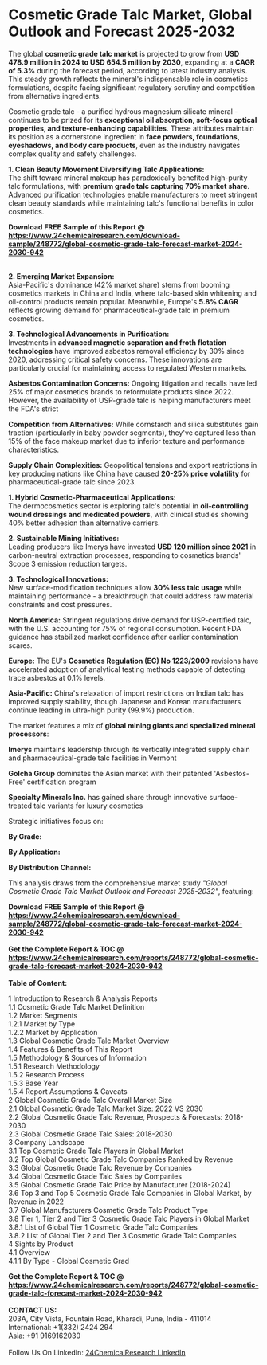 <h1>Cosmetic Grade Talc Market, Global Outlook and Forecast 2025-2032</h1><p>The global <strong>cosmetic grade talc market</strong> is projected to grow from <strong>USD 478.9 million in 2024 to USD 654.5 million by 2030</strong>, expanding at a <strong>CAGR of 5.3%</strong> during the forecast period, according to latest industry analysis. This steady growth reflects the mineral's indispensable role in cosmetics formulations, despite facing significant regulatory scrutiny and competition from alternative ingredients.</p><p>Cosmetic grade talc - a purified hydrous magnesium silicate mineral - continues to be prized for its <strong>exceptional oil absorption, soft-focus optical properties, and texture-enhancing capabilities</strong>. These attributes maintain its position as a cornerstone ingredient in <strong>face powders, foundations, eyeshadows, and body care products</strong>, even as the industry navigates complex quality and safety challenges.</p><p><strong>1. Clean Beauty Movement Diversifying Talc Applications:</strong><br>
The shift toward mineral makeup has paradoxically benefited high-purity talc formulations, with <strong>premium grade talc capturing 70% market share</strong>. Advanced purification technologies enable manufacturers to meet stringent clean beauty standards while maintaining talc's functional benefits in color cosmetics.</p><div><b>Download FREE Sample of this Report @ 
            <a href="https://www.24chemicalresearch.com/download-sample/248772/global-cosmetic-grade-talc-forecast-market-2024-2030-942">
            https://www.24chemicalresearch.com/download-sample/248772/global-cosmetic-grade-talc-forecast-market-2024-2030-942</a></b></div><br><p><strong>2. Emerging Market Expansion:</strong><br>
Asia-Pacific's dominance (42% market share) stems from booming cosmetics markets in China and India, where talc-based skin whitening and oil-control products remain popular. Meanwhile, Europe's <strong>5.8% CAGR</strong> reflects growing demand for pharmaceutical-grade talc in premium cosmetics.</p><p><strong>3. Technological Advancements in Purification:</strong><br>
Investments in <strong>advanced magnetic separation and froth flotation technologies</strong> have improved asbestos removal efficiency by 30% since 2020, addressing critical safety concerns. These innovations are particularly crucial for maintaining access to regulated Western markets.</p><p><strong>Asbestos Contamination Concerns:</strong> Ongoing litigation and recalls have led 25% of major cosmetics brands to reformulate products since 2022. However, the availability of USP-grade talc is helping manufacturers meet the FDA's strict 
</p><p><strong>Competition from Alternatives:</strong> While cornstarch and silica substitutes gain traction (particularly in baby powder segments), they've captured less than 15% of the face makeup market due to inferior texture and performance characteristics.</p><p><strong>Supply Chain Complexities:</strong> Geopolitical tensions and export restrictions in key producing nations like China have caused <strong>20-25% price volatility</strong> for pharmaceutical-grade talc since 2023.</p><p><strong>1. Hybrid Cosmetic-Pharmaceutical Applications:</strong><br>
The dermocosmetics sector is exploring talc's potential in <strong>oil-controlling wound dressings and medicated powders</strong>, with clinical studies showing 40% better adhesion than alternative carriers.</p><p><strong>2. Sustainable Mining Initiatives:</strong><br>
Leading producers like Imerys have invested <strong>USD 120 million since 2021</strong> in carbon-neutral extraction processes, responding to cosmetics brands' Scope 3 emission reduction targets.</p><p><strong>3. Technological Innovations:</strong><br>
New surface-modification techniques allow <strong>30% less talc usage</strong> while maintaining performance - a breakthrough that could address raw material constraints and cost pressures.</p><p><strong>North America:</strong> Stringent regulations drive demand for USP-certified talc, with the U.S. accounting for 75% of regional consumption. Recent FDA guidance has stabilized market confidence after earlier contamination scares.</p><p><strong>Europe:</strong> The EU's <strong>Cosmetics Regulation (EC) No 1223/2009</strong> revisions have accelerated adoption of analytical testing methods capable of detecting trace asbestos at 0.1% levels.</p><p><strong>Asia-Pacific:</strong> China's relaxation of import restrictions on Indian talc has improved supply stability, though Japanese and Korean manufacturers continue leading in ultra-high purity (99.9%) production.</p><p>The market features a mix of <strong>global mining giants and specialized mineral processors</strong>:</p><p><strong>Imerys</strong> maintains leadership through its vertically integrated supply chain and pharmaceutical-grade talc facilities in Vermont</p><p><strong>Golcha Group</strong> dominates the Asian market with their patented 'Asbestos-Free' certification program</p><p><strong>Specialty Minerals Inc.</strong> has gained share through innovative surface-treated talc variants for luxury cosmetics</p><p>Strategic initiatives focus on:</p><p><strong>By Grade:</strong></p><p><strong>By Application:</strong></p><p><strong>By Distribution Channel:</strong></p><p>This analysis draws from the comprehensive market study <em>"Global Cosmetic Grade Talc Market Outlook and Forecast 2025-2032"</em>, featuring:
</p><div><b>Download FREE Sample of this Report @ 
            <a href="https://www.24chemicalresearch.com/download-sample/248772/global-cosmetic-grade-talc-forecast-market-2024-2030-942">
            https://www.24chemicalresearch.com/download-sample/248772/global-cosmetic-grade-talc-forecast-market-2024-2030-942</a></b></div><br><div><b>Get the Complete Report & TOC @ 
            <a href="https://www.24chemicalresearch.com/reports/248772/global-cosmetic-grade-talc-forecast-market-2024-2030-942">
            https://www.24chemicalresearch.com/reports/248772/global-cosmetic-grade-talc-forecast-market-2024-2030-942</a></b></div><br>
            <b>Table of Content:</b><p>1 Introduction to Research & Analysis Reports<br />
    1.1 Cosmetic Grade Talc Market Definition<br />
    1.2 Market Segments<br />
        1.2.1 Market by Type<br />
        1.2.2 Market by Application<br />
    1.3 Global Cosmetic Grade Talc Market Overview<br />
    1.4 Features & Benefits of This Report<br />
    1.5 Methodology & Sources of Information<br />
        1.5.1 Research Methodology<br />
        1.5.2 Research Process<br />
        1.5.3 Base Year<br />
        1.5.4 Report Assumptions & Caveats<br />
2 Global Cosmetic Grade Talc Overall Market Size<br />
    2.1 Global Cosmetic Grade Talc Market Size: 2022 VS 2030<br />
    2.2 Global Cosmetic Grade Talc Revenue, Prospects & Forecasts: 2018-2030<br />
    2.3 Global Cosmetic Grade Talc Sales: 2018-2030<br />
3 Company Landscape<br />
    3.1 Top Cosmetic Grade Talc Players in Global Market<br />
    3.2 Top Global Cosmetic Grade Talc Companies Ranked by Revenue<br />
    3.3 Global Cosmetic Grade Talc Revenue by Companies<br />
    3.4 Global Cosmetic Grade Talc Sales by Companies<br />
    3.5 Global Cosmetic Grade Talc Price by Manufacturer (2018-2024)<br />
    3.6 Top 3 and Top 5 Cosmetic Grade Talc Companies in Global Market, by Revenue in 2022<br />
    3.7 Global Manufacturers Cosmetic Grade Talc Product Type<br />
    3.8 Tier 1, Tier 2 and Tier 3 Cosmetic Grade Talc Players in Global Market<br />
        3.8.1 List of Global Tier 1 Cosmetic Grade Talc Companies<br />
        3.8.2 List of Global Tier 2 and Tier 3 Cosmetic Grade Talc Companies<br />
4 Sights by Product<br />
    4.1 Overview<br />
        4.1.1 By Type - Global Cosmetic Grad</p><div><b>Get the Complete Report & TOC @ 
            <a href="https://www.24chemicalresearch.com/reports/248772/global-cosmetic-grade-talc-forecast-market-2024-2030-942">
            https://www.24chemicalresearch.com/reports/248772/global-cosmetic-grade-talc-forecast-market-2024-2030-942</a></b></div><br><b>CONTACT US:</b><br>
            203A, City Vista, Fountain Road, Kharadi, Pune, India - 411014<br>
            International: +1(332) 2424 294<br>
            Asia: +91 9169162030 <br><br>
            Follow Us On LinkedIn: <a href="https://www.linkedin.com/company/24chemicalresearch/">24ChemicalResearch LinkedIn</a>